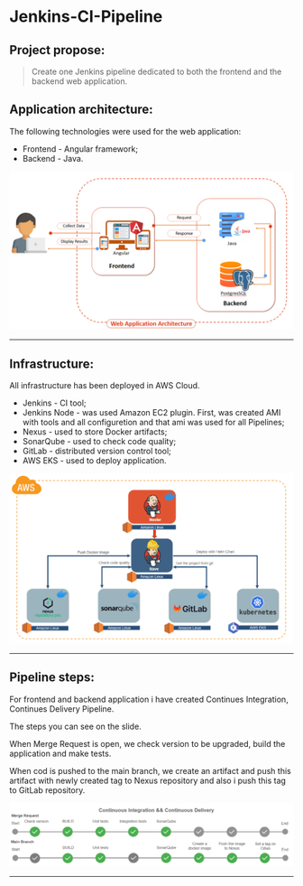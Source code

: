 # Jenkins-CI-Pipeline

## Project propose:
> Create one Jenkins pipeline dedicated to both the frontend and the backend web application.

## Application architecture:

The following technologies were used for the web application:
- Frontend - Angular framework;
- Backend - Java.
  
<img src=".README/web-app-architecture.png">
<hr>

## Infrastructure:
All infrastructure has been deployed in AWS Cloud. 
- Jenkins - CI tool;
- Jenkins Node - was used Amazon EC2 plugin. First, was created AMI with tools and all configuretion and that ami was used for all Pipelines;
- Nexus - used to store Docker artifacts;
- SonarQube - used to check code quality;
- GitLab - distributed version control tool;
- AWS EKS - used to deploy application.
  
<img src=".README/project-tools.png">
<hr>

## Pipeline steps:
For frontend and backend application i have created Continues Integration, Continues Delivery Pipeline. 

The steps you can see on the slide. 

When Merge Request is open, we check version to be upgraded, build the application and make tests. 

When cod is pushed to the main branch, we create an artifact and push this artifact with newly created tag to Nexus repository and also i push this tag to GitLab repository.

<img src=".README/ci-flow.png">
<hr>